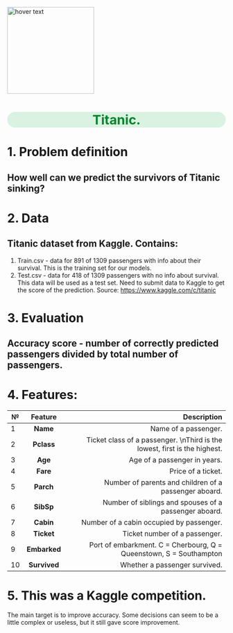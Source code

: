 <p align="left">
  <img src="https://c4.wallpaperflare.com/wallpaper/378/267/803/titanic-ship-cruise-ship-drawing-night-hd-wallpaper-preview.jpg" width="200" title="hover text">
</p>
<h1 style="text-align:center; color:#01872A; font-size:30px;background:#daf2e1;border-radius: 20px;">Titanic.</h1>

# 1. Problem definition
## How well can we predict the survivors of Titanic sinking?

# 2. Data
## Titanic dataset from Kaggle. Contains:
1. Train.csv - data for 891 of 1309 passengers with info about their survival. 
   This is the training set for our models.
2. Test.csv - data for 418 of 1309 passengers with no info about survival. 
   This data will be used as a test set. Need to submit data to Kaggle to get the
   score of the prediction.
Source: https://www.kaggle.com/c/titanic

# 3. Evaluation
## Accuracy score - number of correctly predicted passengers divided by total number of passengers.

# 4. Features:
| №   | Feature       | Description                                                              |
| --- |:-------------:| ------------------------------------------------------------------------:|
|1    |**Name**       | Name of a passenger.                                                     |
|2    |**Pclass**     | Ticket class of a passenger. \nThird is the lowest, first is the highest.|
|3    |**Age**        | Age of a passenger in years.                                             |
|4    |**Fare**       | Price of a ticket.                                                       |
|5    |**Parch**      | Number of parents and children of a passenger aboard.                    |
|6    |**SibSp**      | Number of siblings and spouses of a passenger aboard.                    |
|7    |**Cabin**      | Number of a cabin occupied by passenger.                                 |
|8    |**Ticket**     | Ticket number of a passenger.                                            |
|9    |**Embarked**   | Port of embarkment. C = Cherbourg, Q = Queenstown, S = Southampton       |
|10   |**Survived**   | Whether a passenger survived.                                            |

# 5. This was a Kaggle competition.
The main target is to improve accuracy. Some decisions can seem to be a little 
complex or useless, but it still gave score improvement. 
